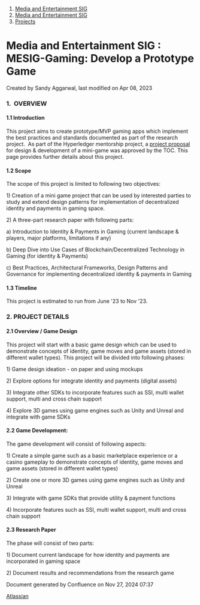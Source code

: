 1. [Media and Entertainment SIG](index.html)
2. [Media and Entertainment SIG](Media-and-Entertainment-SIG_21430277.html)
3. [Projects](Projects_21430818.html)

# Media and Entertainment SIG : MESIG-Gaming: Develop a Prototype Game

Created by Sandy Aggarwal, last modified on Apr 08, 2023

### **1.  OVERVIEW**

#### **1.1 Introduction**

This project aims to create prototype/MVP gaming apps which implement the best practices and standards documented as part of the research project.  As part of the Hyperledger mentorship project, a [project proposal](https://lf-hyperledger.atlassian.net/wiki/pages/viewpage.action?pageId=21954915) for design &amp; development of a mini-game was approved by the TOC. This page provides further details about this project. 

#### **1.2 Scope**

The scope of this project is limited to following two objectives:

1\) Creation of a mini game project that can be used by interested parties to study and extend design patterns for implementation of decentralized identity and payments in gaming space. 

2\) A three-part research paper with following parts:

a) Introduction to Identity &amp; Payments in Gaming (current landscape &amp; players, major platforms, limitations if any)

b) Deep Dive into Use Cases of Blockchain/Decentralized Technology in Gaming (for identity &amp; Payments)

c) Best Practices, Architectural Frameworks, Design Patterns and Governance for implementing decentralized identity &amp; payments in Gaming

#### **1.3 Timeline**

This project is estimated to run from June '23 to Nov '23. 

### **2. PROJECT DETAILS**

#### **2.1 Overview / Game Design**

This project will start with a basic game design which can be used to demonstrate concepts of identity, game moves and game assets (stored in different wallet types). This project will be divided into following phases:

1\) Game design ideation - on paper and using mockups 

2\) Explore options for integrate identity and payments (digital assets)

3\) Integrate other SDKs to incorporate features such as SSI, multi wallet support, multi and cross chain support

4\) Explore 3D games using game engines such as Unity and Unreal and integrate with game SDKs

#### **2.2 Game Development:**

The game development will consist of following aspects: 

1\) Create a simple game such as a basic marketplace experience or a casino gameplay to demonstrate concepts of identity, game moves and game assets (stored in different wallet types)

2\) Create one or more 3D games using game engines such as Unity and Unreal

3\) Integrate with game SDKs that provide utility &amp; payment functions

4\) Incorporate features such as SSI, multi wallet support, multi and cross chain support

#### **2.3 Research Paper**

The phase will consist of two parts: 

1\) Document current landscape for how identity and payments are incorporated in gaming space

2\) Document results and recommendations from the research game 

Document generated by Confluence on Nov 27, 2024 07:37

[Atlassian](http://www.atlassian.com/)
